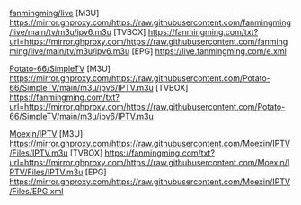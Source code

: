 [fanmingming/live](https://github.com/fanmingming/live)
[M3U]
https://mirror.ghproxy.com/https://raw.githubusercontent.com/fanmingming/live/main/tv/m3u/ipv6.m3u
[TVBOX]
https://fanmingming.com/txt?url=https://mirror.ghproxy.com/https://raw.githubusercontent.com/fanmingming/live/main/tv/m3u/ipv6.m3u
[EPG]
https://live.fanmingming.com/e.xml

[Potato-66/SimpleTV](https://github.com/Potato-66/SimpleTV)
[M3U]
https://mirror.ghproxy.com/https://raw.githubusercontent.com/Potato-66/SimpleTV/main/m3u/ipv6/IPTV.m3u
[TVBOX]
https://fanmingming.com/txt?url=https://mirror.ghproxy.com/https://raw.githubusercontent.com/Potato-66/SimpleTV/main/m3u/ipv6/IPTV.m3u

[Moexin/IPTV](https://github.com/Moexin/IPTV)
[M3U]
https://mirror.ghproxy.com/https://raw.githubusercontent.com/Moexin/IPTV/Files/IPTV.m3u
[TVBOX]
https://fanmingming.com/txt?url=https://mirror.ghproxy.com/https://raw.githubusercontent.com/Moexin/IPTV/Files/IPTV.m3u
[EPG]
https://mirror.ghproxy.com/https://raw.githubusercontent.com/Moexin/IPTV/Files/EPG.xml
